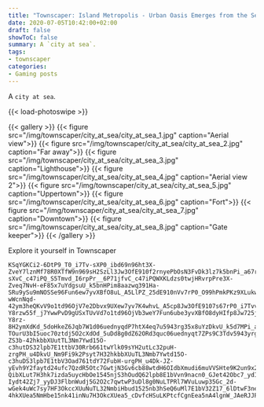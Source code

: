 ```yaml
---
title: "Townscaper: Island Metropolis - Urban Oasis Emerges from the Sea"
date: 2020-07-05T10:42:00+02:00
draft: false
showToC: false
summary: A `city at sea`.
tags:
- townscaper
categories:
- Gaming posts
---
```


A `city at sea`.

{{< load-photoswipe >}}

{{< gallery >}}
  {{< figure src="/img/townscaper/city_at_sea/city_at_sea_1.jpg" caption="Aerial view">}}
  {{< figure src="/img/townscaper/city_at_sea/city_at_sea_2.jpg" caption="Far away">}}
  {{< figure src="/img/townscaper/city_at_sea/city_at_sea_3.jpg" caption="Lighthouse">}}
  {{< figure src="/img/townscaper/city_at_sea/city_at_sea_4.jpg" caption="Aerial view 2">}}
  {{< figure src="/img/townscaper/city_at_sea/city_at_sea_5.jpg" caption="Uppertown">}}
  {{< figure src="/img/townscaper/city_at_sea/city_at_sea_6.jpg" caption="Fort">}}
  {{< figure src="/img/townscaper/city_at_sea/city_at_sea_7.jpg" caption="Downtown">}}
  {{< figure src="/img/townscaper/city_at_sea/city_at_sea_8.jpg" caption="Gate keeper">}}
{{< /gallery >}}

Explore it yourself in Townscaper

```text
KSqYGKCi2-6DtP9_T0_i7Tv-sXP0_ibd69n96ht3X-ZveY7lznMf78R0XTfW9n969sH2SzLl3Jw3OfE910f2rnyePbOsN3FvDk3lz7k5bnPi_a67r-sXvC_c47iPQ_S5Tmvd_I6rpPr__6P71jfvC_c47iPQWXKLdzs0twjHRvrpPre3X-Zveq7NvH-eF85x7uYdgsuU_k5bnHPim8aazwq391Ha-SRu9ySu9mNOSSe96Fun6ew7yvXBfO8uL_A5LlPZ_25dE910nVv7rP0_O99hPmkPKz9XLukwGw9j7YTQe96Zs3weY7Fun6ew7O_9K4wh3dy7A5dp8Jw3OfE910bnVv7rP0_88703_sF3Zj5_RpjNPa961twY3unVbH2eh7puk8m3jfvCenDfX8BzXKnTmvd_I6rp3Ore3Xfo9F3nefD_y4XlnwwJJvT-wWcnNqd-42ym3heQKvV9o1td96OjV7e2Dbvx9UXew7yv7K4whvL_A5cp8Jw3OfE9107s67rP0_i7TvvB-Y8rzw55f_j7YwwPvD9gUSxTUvVd7o1td96OjVb3weY7Fun6ube3yvXBfO8dyHIfp8Jw725jo310nVff9uB-Y8rz-8H2ymXdKd_5doHkeZ6Jqb7W1d06uednyqdP7htX4eq7u5943rg35x8uYzDkvU_k5d7MPi_a6tdW9917Nec3xu9iQuPQids5VnnfeH6BpXmudi6uVdHturX3Zsc3weY7Fu7U3dw7O_dXBfO8dy8A5LlPZm3O-TOurU3bI5uoc70ztdj5O2cXdOd_5uDd8g0dZ62ORd3quc06uednyqt7ZPs9C3Tdv5943yrgPH_u4dg8lz8k532w9DSuLK32Otcb7GwtjN32Vnb78wdH6OId7z0di6uVdHturX3OjVb3weY7Fucn6zd8L5VxnDfX8OQeXKvTm-ZS3b-42hkbbXUutTL3Nm7Ywd15O-c3hutDS32lpb7E1ttbV30Rrb661twYlk09sYH2utLc32puH-zrgPH_u4DkvU_Nm9Fi9k2Psyt7H32hkbbXUuTL3Nmb7Ywtd15O-c3huDS3lpb7E1tbV3Oad761tdY72FubH-urgPH_u4Dk-JZ-yEvh9Y2faytd24ufc7QzdR5Otc7GwtjN3Gv6cb88wtdH6OIdbXmudi6muVVSHte9K2un9x29wJutjY3bt4Zj7_ydI524FlbjnWuNej52O2cb8qwtd_5uDdbHkudZ62Jq7W1jWved7M2dP7Lm4fk421ibnNu7H32hkbkXUuyTLXCTSzNmbHburO35nb3hudQ62lpbnoer6Rr761t7ZfjH32L14OhcbfQi7aydI52FlbbbnWutbM3ym7qwtd_52dobHkudZ62OR9W1jWvn9C3fzy9wMujH3lt-QibXLut7H3hk7izda5uycHbOe1545njS3hOudQ62lpb8E1bVvn9nacn0_GJet42Obc7_ydI5uocnWutbM32O2cTSXduttwP32uDl8g0tLT32OR9W1ttXY2-Iydt42Zj7_yyDJ3FlbnWudj5G2O2c7qwtwP3uDl8g0NuLTPRl7WVuLuwp35Gc_2d-wGek4uWc7sy7HF3OkccXUuNuTL32NmbiHbud1525nb3hSeQ6uMl7E1bV32Z17_6lDtwF3nenkPbywGvfUb7QzttdR522Otc7GwtjN3u6c78wtydH6OIlXmei6tqcnVv7rHDDDDDDRzh25i7PbywG39jb7QztLK32plb3YuNes524Vnbj78wNu7Q3Bpb7z0TU3umenVvcod_sFPbc7_ydI5uocnWubM3O2c7qwNuwPvDlkkHkztLT5_sFPbU6_ytDJ12FlS70Stdj5O28qwRe_5Bpbf2inNe-4hkXUea5NmHbe15nk41inNu7H3OkcXUea5_cDvfcHSuLKPtcfCgnEea5nA4lgnW_JAeRJJPt8TA8izca5nA4Fl50zPBxTLvy8YwrOP
```
